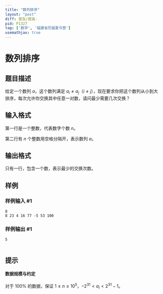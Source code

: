 ```yaml
---
title: "数列排序"
layout: "post"
diff: 普及/提高-
pid: P1327
tag: ['数学', '福建省历届夏令营']
usemathjax: true
---
```


# 数列排序
## 题目描述

给定一个数列 $a$，这个数列满足 $a_i \not  =a_j$（$i\not=j$），现在要求你把这个数列从小到大排序，每次允许你交换其中任意一对数，请问最少需要几次交换？
## 输入格式

第一行是一个整数，代表数字个数 $n$。

第二行有 $n$ 个整数用空格分隔开，表示数列 $a$。
## 输出格式

只有一行，包含一个数，表示最少的交换次数。


## 样例

### 样例输入 #1
```
8
8 23 4 16 77 -5 53 100

```
### 样例输出 #1
```
5


```
## 提示

#### 数据规模与约定

对于 $100\%$ 的数据，保证 $1\le n\le10^5$，$-2^{31}\lt a_i\lt2^{31}-1$。
